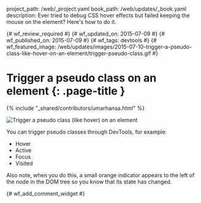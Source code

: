 project_path: /web/_project.yaml
book_path: /web/updates/_book.yaml
description: Ever tried to debug CSS hover effects but failed keeping the mouse on the element? Here's how to do it.

{# wf_review_required #}
{# wf_updated_on: 2015-07-09 #}
{# wf_published_on: 2015-07-09 #}
{# wf_tags: devtools #}
{# wf_featured_image: /web/updates/images/2015-07-10-trigger-a-pseudo-class-like-hover-on-an-element/trigger-pseudo-class.gif #}

# Trigger a pseudo class on an element {: .page-title }

{% include "_shared/contributors/umarhansa.html" %}


<img src="/web/updates/images/2015-07-10-trigger-a-pseudo-class-like-hover-on-an-element/trigger-pseudo-class.gif" alt="Trigger a pseudo class (like hover) on an element">

You can trigger pseudo classes through DevTools, for example:

<ul>
<li>Hover</li>
<li>Active</li>
<li>Focus</li>
<li>Visited</li>
</ul>

Also note, when you do this, a small orange indicator appears to the left of the node in the DOM tree so you know that its state has changed.



		


{# wf_add_comment_widget #}
